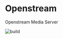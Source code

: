 # Openstream 

Openstream Media Server

![build](https://github.com/ramiroaisen/openstream-rs/actions/workflows/main.yml/badge.svg)
